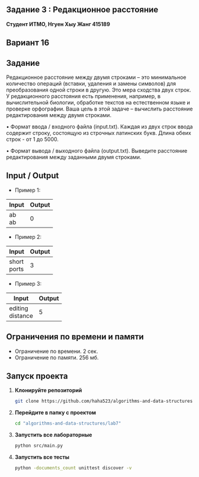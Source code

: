 ## Задание 3 : Редакционное расстояние
 

**Студент ИТМО,  Нгуен Хыу Жанг  415189**  

## Вариант 16

## Задание

Редакционное расстояние между двумя строками – это минимальное количество операций (вставки, удаления и замены символов) для преобразования одной строки в другую. Это мера сходства двух строк. У редакционного расстояния есть применения, например, в вычислительной биологии, обработке текстов на естественном языке и проверке орфографии. Ваша цель в этой задаче – вычислить
расстояние редактирования между двумя строками.

• Формат ввода / входного файла (input.txt). Каждая из двух строк ввода содержит строку, состоящую из строчных латинских букв. Длина обеих строк - от 1 до 5000.

• Формат вывода / выходного файла (output.txt). Выведите расстояние редактирования между заданными двумя строками.

  
## Input / Output 
- Пример 1:

| Input                                            | Output                               |   
|--------------------------------------------------|--------------------------------------|
| ab<br/>ab                                        | 0                                    |

- Пример 2:

| Input                                                                                                               | Output                               |   
|---------------------------------------------------------------------------------------------------------------------|--------------------------------------|
| short<br/>ports                                                                                                     | 3                                    |


- Пример 3:

| Input                    | Output                                                                   |   
|--------------------------|--------------------------------------------------------------------------|
| editing<br/>distance     |5                                                                         |




## Ограничения по времени и памяти

- Ограничение по времени. 2 сек.
- Ограничение по памяти. 256 мб. 



## Запуск проекта
1. **Клонируйте репозиторий**
   ```bash
   git clone https://github.com/haha523/algorithms-and-data-structures.git
   ```
2. **Перейдите в папку с проектом**
   ```bash
   cd "algorithms-and-data-structures/lab7"
   ```
3. **Запустить все лабораторные**
    ```bash
   python src/main.py
   ```
4. **Запустить все тесты**
    ```bash
   python -documents_count unittest discover -v
   ```

